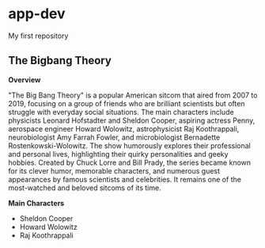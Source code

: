 # app-dev
My first repository

## The Bigbang Theory

**Overview**

"The Big Bang Theory" is a popular American sitcom that aired from 2007 to 2019, focusing on a group of friends who are brilliant scientists but often struggle with everyday social situations. The main characters include physicists Leonard Hofstadter and Sheldon Cooper, aspiring actress Penny, aerospace engineer Howard Wolowitz, astrophysicist Raj Koothrappali, neurobiologist Amy Farrah Fowler, and microbiologist Bernadette Rostenkowski-Wolowitz. The show humorously explores their professional and personal lives, highlighting their quirky personalities and geeky hobbies. Created by Chuck Lorre and Bill Prady, the series became known for its clever humor, memorable characters, and numerous guest appearances by famous scientists and celebrities. It remains one of the most-watched and beloved sitcoms of its time.

**Main Characters**
- Sheldon Cooper
- Howard Wolowitz
- Raj Koothrappali

  

